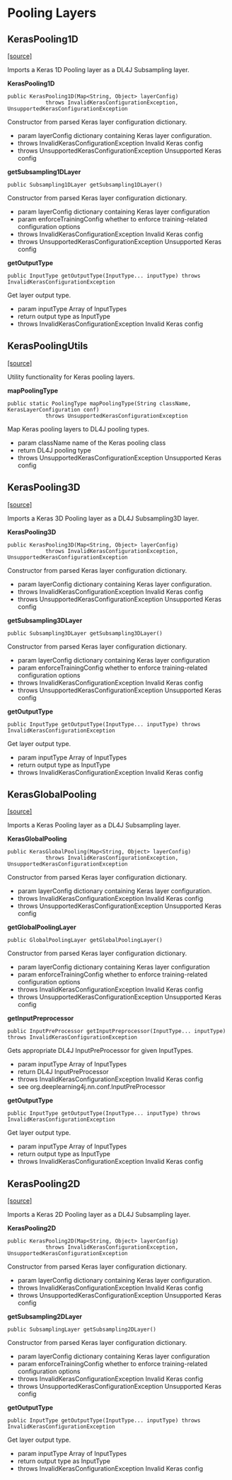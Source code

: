 # Pooling Layers

## KerasPooling1D

[\[source\]](https://github.com/eclipse/deeplearning4j/tree/master/deeplearning4j/deeplearning4j-modelimport/src/main/java/org/deeplearning4j/nn/modelimport/keras/layers/pooling/KerasPooling1D.java)

Imports a Keras 1D Pooling layer as a DL4J Subsampling layer.

**KerasPooling1D**

```text
public KerasPooling1D(Map<String, Object> layerConfig)
            throws InvalidKerasConfigurationException, UnsupportedKerasConfigurationException
```

Constructor from parsed Keras layer configuration dictionary.

* param layerConfig dictionary containing Keras layer configuration.
* throws InvalidKerasConfigurationException Invalid Keras config
* throws UnsupportedKerasConfigurationException Unsupported Keras config

**getSubsampling1DLayer**

```text
public Subsampling1DLayer getSubsampling1DLayer()
```

Constructor from parsed Keras layer configuration dictionary.

* param layerConfig dictionary containing Keras layer configuration
* param enforceTrainingConfig whether to enforce training-related configuration options
* throws InvalidKerasConfigurationException Invalid Keras config
* throws UnsupportedKerasConfigurationException Unsupported Keras config

**getOutputType**

```text
public InputType getOutputType(InputType... inputType) throws InvalidKerasConfigurationException
```

Get layer output type.

* param inputType Array of InputTypes
* return output type as InputType
* throws InvalidKerasConfigurationException Invalid Keras config

## KerasPoolingUtils

[\[source\]](https://github.com/eclipse/deeplearning4j/tree/master/deeplearning4j/deeplearning4j-modelimport/src/main/java/org/deeplearning4j/nn/modelimport/keras/layers/pooling/KerasPoolingUtils.java)

Utility functionality for Keras pooling layers.

**mapPoolingType**

```text
public static PoolingType mapPoolingType(String className, KerasLayerConfiguration conf)
            throws UnsupportedKerasConfigurationException
```

Map Keras pooling layers to DL4J pooling types.

* param className name of the Keras pooling class
* return DL4J pooling type
* throws UnsupportedKerasConfigurationException Unsupported Keras config

## KerasPooling3D

[\[source\]](https://github.com/eclipse/deeplearning4j/tree/master/deeplearning4j/deeplearning4j-modelimport/src/main/java/org/deeplearning4j/nn/modelimport/keras/layers/pooling/KerasPooling3D.java)

Imports a Keras 3D Pooling layer as a DL4J Subsampling3D layer.

**KerasPooling3D**

```text
public KerasPooling3D(Map<String, Object> layerConfig)
            throws InvalidKerasConfigurationException, UnsupportedKerasConfigurationException
```

Constructor from parsed Keras layer configuration dictionary.

* param layerConfig dictionary containing Keras layer configuration.
* throws InvalidKerasConfigurationException Invalid Keras config
* throws UnsupportedKerasConfigurationException Unsupported Keras config

**getSubsampling3DLayer**

```text
public Subsampling3DLayer getSubsampling3DLayer()
```

Constructor from parsed Keras layer configuration dictionary.

* param layerConfig dictionary containing Keras layer configuration
* param enforceTrainingConfig whether to enforce training-related configuration options
* throws InvalidKerasConfigurationException Invalid Keras config
* throws UnsupportedKerasConfigurationException Unsupported Keras config

**getOutputType**

```text
public InputType getOutputType(InputType... inputType) throws InvalidKerasConfigurationException
```

Get layer output type.

* param inputType Array of InputTypes
* return output type as InputType
* throws InvalidKerasConfigurationException Invalid Keras config

## KerasGlobalPooling

[\[source\]](https://github.com/eclipse/deeplearning4j/tree/master/deeplearning4j/deeplearning4j-modelimport/src/main/java/org/deeplearning4j/nn/modelimport/keras/layers/pooling/KerasGlobalPooling.java)

Imports a Keras Pooling layer as a DL4J Subsampling layer.

**KerasGlobalPooling**

```text
public KerasGlobalPooling(Map<String, Object> layerConfig)
            throws InvalidKerasConfigurationException, UnsupportedKerasConfigurationException
```

Constructor from parsed Keras layer configuration dictionary.

* param layerConfig dictionary containing Keras layer configuration.
* throws InvalidKerasConfigurationException Invalid Keras config
* throws UnsupportedKerasConfigurationException Unsupported Keras config

**getGlobalPoolingLayer**

```text
public GlobalPoolingLayer getGlobalPoolingLayer()
```

Constructor from parsed Keras layer configuration dictionary.

* param layerConfig dictionary containing Keras layer configuration
* param enforceTrainingConfig whether to enforce training-related configuration options
* throws InvalidKerasConfigurationException Invalid Keras config
* throws UnsupportedKerasConfigurationException Unsupported Keras config

**getInputPreprocessor**

```text
public InputPreProcessor getInputPreprocessor(InputType... inputType) throws InvalidKerasConfigurationException
```

Gets appropriate DL4J InputPreProcessor for given InputTypes.

* param inputType Array of InputTypes
* return DL4J InputPreProcessor
* throws InvalidKerasConfigurationException Invalid Keras config
* see org.deeplearning4j.nn.conf.InputPreProcessor

**getOutputType**

```text
public InputType getOutputType(InputType... inputType) throws InvalidKerasConfigurationException
```

Get layer output type.

* param inputType Array of InputTypes
* return output type as InputType
* throws InvalidKerasConfigurationException Invalid Keras config

## KerasPooling2D

[\[source\]](https://github.com/eclipse/deeplearning4j/tree/master/deeplearning4j/deeplearning4j-modelimport/src/main/java/org/deeplearning4j/nn/modelimport/keras/layers/pooling/KerasPooling2D.java)

Imports a Keras 2D Pooling layer as a DL4J Subsampling layer.

**KerasPooling2D**

```text
public KerasPooling2D(Map<String, Object> layerConfig)
            throws InvalidKerasConfigurationException, UnsupportedKerasConfigurationException
```

Constructor from parsed Keras layer configuration dictionary.

* param layerConfig dictionary containing Keras layer configuration.
* throws InvalidKerasConfigurationException Invalid Keras config
* throws UnsupportedKerasConfigurationException Unsupported Keras config

**getSubsampling2DLayer**

```text
public SubsamplingLayer getSubsampling2DLayer()
```

Constructor from parsed Keras layer configuration dictionary.

* param layerConfig dictionary containing Keras layer configuration
* param enforceTrainingConfig whether to enforce training-related configuration options
* throws InvalidKerasConfigurationException Invalid Keras config
* throws UnsupportedKerasConfigurationException Unsupported Keras config

**getOutputType**

```text
public InputType getOutputType(InputType... inputType) throws InvalidKerasConfigurationException
```

Get layer output type.

* param inputType Array of InputTypes
* return output type as InputType
* throws InvalidKerasConfigurationException Invalid Keras config


